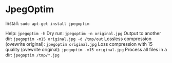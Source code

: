 # JpegOptim
Install: `sudo apt-get install jpegoptim`

Help: `jpegoptim -h`
Dry run: `jpegoptim -n original.jpg`
Output to another dir: `jpegoptim -m15 original.jpg -d /tmp/out`
Lossless compression (ovewrite original): `jpegoptim original.jpg`
Loss compression with 15 quality (ovewrite original): `jpegoptim -m15 original.jpg`
Process all files in a dir: `jpegoptim /tmp/*.jpg`
